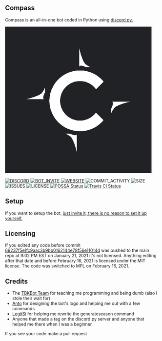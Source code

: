 ## Compass
Compass is an all-in-one bot coded in Python using [discord.py.](https://github.com/Rapptz/discord.py)

![LOGO](icons/LOGO_480_480.png)

[![DISCORD](https://img.shields.io/discord/738530998001860629?color=7A8DCF&label=discord)](https://discord.gg/SymdusT)
[![BOT_INVITE](https://img.shields.io/badge/bot%20invite-click%20here-7A8DCF)](https://discord.com/oauth2/authorize?client_id=769308147662979122&permissions=2147352567&scope=bot)
[![WEBSITE](https://img.shields.io/badge/website-compasswebsite.dev-informational)](https://compasswebsite.dev)
![COMMIT_ACTIVITY](https://img.shields.io/github/commit-activity/m/Compass-Bot-Team/Compass)
![SIZE](https://img.shields.io/github/repo-size/Compass-Bot-Team/Compass)
![ISSUES](https://img.shields.io/github/issues-raw/Compass-Bot-Team/Compass)
![LICENSE](https://img.shields.io/github/license/Compass-Bot-Team/Compass)
[![FOSSA Status](https://app.fossa.com/api/projects/git%2Bgithub.com%2FCompass-Bot-Team%2FCompass.svg?type=shield)](https://app.fossa.com/projects/git%2Bgithub.com%2FCompass-Bot-Team%2FCompass?ref=badge_shield)
[![Travis CI Status](https://travis-ci.com/Compass-Bot-Team/Compass.svg?branch=rewrite)](https://travis-ci.com)
## Setup
If you want to setup the bot, [just invite it, there is no reason to set it up yourself.](https://discord.com/oauth2/authorize?client_id=769308147662979122&permissions=2147352567&scope=bot)
## Licensing
If you edited any code before commit [69237f5e1fc9aac3b9bb0162144e78f56e11014d](https://github.com/Compass-Bot-Team/Compass/commit/69237f5e1fc9aac3b9bb0162144e78f56e11014d) was pushed to the main repo at 9:02 PM EST on January 21, 2021 it's not licensed.
Anything editing after that date and before February 16, 2021 is licensed under the MIT license.
The code was switched to MPL on February 16, 2021.
## Credits
- The [TBKBot Team](https://github.com/TBKBot) for teaching me programming and being dumb (also I stole their wait for)
- [Anto](https://github.com/antoniokf5) for designing the bot's logo and helping me out with a few commands
- [LegitSi](https://github.com/LegitSi) for helping me rewrite the generateseason command
- Anyone that made a tag on the discord.py server and anyone that helped me there when I was a beginner

If you see your code make a pull request